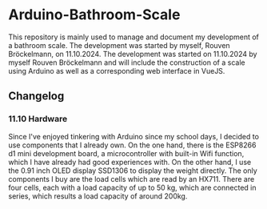 # Arduino-Bathroom-Scale
This repository is mainly used to manage and document my development of a bathroom scale. The development was started by myself, Rouven Bröckelmann, on 11.10.2024. The development was started on 11.10.2024 by myself Rouven Bröckelmann and will include the construction of a scale using Arduino as well as a corresponding web interface in VueJS.

## Changelog
### 11.10 Hardware
Since I've enjoyed tinkering with Arduino since my school days, I decided to use components that I already own. On the one hand, there is the ESP8266 d1 mini development board, a microcontroller with built-in Wifi function, which I have already had good experiences with. On the other hand, I use the 0.91 inch OLED display SSD1306 to display the weight directly. The only components I buy are the load cells which are read by an HX711. There are four cells, each with a load capacity of up to 50 kg, which are connected in series, which results a load capacity of around 200kg.

